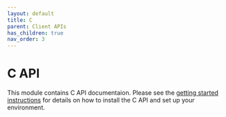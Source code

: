 ```yaml
---
layout: default
title: C
parent: Client APIs
has_children: true
nav_order: 3
---
```


# C API
This module contains C API documentaion. Please see the [getting started instructions](../../getting-started/introduction-examples.md#c-api-1) for details on how to install the C API and set up your environment. 